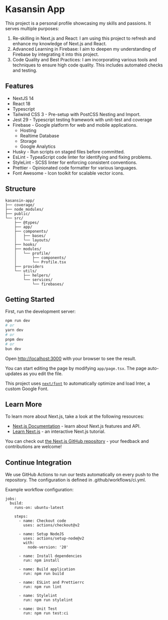 # Kasansin App

This project is a personal profile showcasing my skills and passions. It serves multiple purposes:

1. Re-skilling in Next.js and React: I am using this project to refresh and enhance my knowledge of Next.js and React.
2. Advanced Learning in Firebase: I aim to deepen my understanding of Firebase by integrating it into this project.
3. Code Quality and Best Practices: I am incorporating various tools and techniques to ensure high code quality. This includes automated checks and testing.

## Features
- NextJS 14
- React 18
- Typescript
- Tailwind CSS 3 - Pre-setup with PostCSS Nesting and Import.
- Jest 29 - Typescript testing framework with unit-test and coverage
- Firebase - Google platform for web and mobile applications.
  - Hosting
  - Realtime Database
  - Storage
  - Google Analytics
- Husky - Run scripts on staged files before committed.
- EsLint - TypeaScript code linter for identifying and fixing problems.
- StyleLint - SCSS linter for enforcing consistent conventions.
- Prettier - Opinionated code formatter for various languages.
- Font Awesome - Icon toolkit for scalable vector icons.

## Structure
```
kasansin-app/
├── coverage/
├── node_modules/
├── public/
└── src/
    ├── @types/
    ├── app/
    ├── components/
    │   ├── bases/
    │   └── layouts/
    ├── hooks/
    ├── modules/
    │   └── profile/
    │       ├── components/
    │       └── Profile.tsx
    ├── providers
    └── utils/
        ├── helpers/
        └── services/
            └── firebases/
```

## Getting Started

First, run the development server:

```bash
npm run dev
# or
yarn dev
# or
pnpm dev
# or
bun dev
```

Open [http://localhost:3000](http://localhost:3000) with your browser to see the result.

You can start editing the page by modifying `app/page.tsx`. The page auto-updates as you edit the file.

This project uses [`next/font`](https://nextjs.org/docs/basic-features/font-optimization) to automatically optimize and load Inter, a custom Google Font.

## Learn More

To learn more about Next.js, take a look at the following resources:

- [Next.js Documentation](https://nextjs.org/docs) - learn about Next.js features and API.
- [Learn Next.js](https://nextjs.org/learn) - an interactive Next.js tutorial.

You can check out [the Next.js GitHub repository](https://github.com/vercel/next.js/) - your feedback and contributions are welcome!


## Continue Integration

We use GitHub Actions to run our tests automatically on every push to the repository. The configuration is defined in .github/workflows/ci.yml.

Example workflow configuration:

```
jobs:
  build:
    runs-on: ubuntu-latest

    steps:
      - name: Checkout code
        uses: actions/checkout@v2
      
      - name: Setup NodeJS
        uses: actions/setup-node@v2
        with:
          node-version: '20'
      
      - name: Install dependencies
        run: npm install

      - name: Build application
        run: npm run build

      - name: ESLint and Prettierrc
        run: npm run lint
      
      - name: Stylelint
        run: npm run stylelint

      - name: Unit Test
        run: npm run test:ci
```
